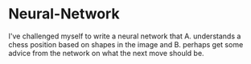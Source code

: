 # Neural-Network
I've challenged myself to write a neural network that A. understands a chess position based on shapes in the image and B. perhaps get some advice from the network on what the next move should be.
